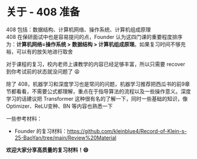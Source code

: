 # 关于 - 408 准备

408 包括：数据结构、计算机网络、操作系统、计算机组成原理\
408 在保研面试中也是容易提问的点，Founder 认为这四门课的重要程度排序为：**计算机网络=操作系统 > 数据结构 > 计算机组成原理**。如果复习时间不够充裕，可以有的放矢地进行取舍

对于课程的复习，校内老师上课教学的内容已经足够丰富，所以只需要 recover 到你考试前的状态就没问题了 😩

除了 408，机器学习和深度学习也是常问的问题，机器学习推荐把西瓜书的前9章节都看看，不需要公式都理解，重点在于指导算法的流程以及一些操作意义。深度学习的话建议把 Transformer 这种很有名的了解一下，同时一些基础的知识，像 Optimizer、ReLU变种、BN 等内容也熟悉一下


一些参考材料：
- Founder 的复习材料：https://github.com/kleinblue4/Record-of-Klein-s-25-BaoYan/tree/main/Review%20Material

**欢迎大家分享高质量的复习材料！😄**